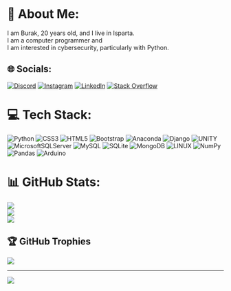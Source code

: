 # 💫 About Me:
I am Burak, 20 years old, and I live in Isparta.<br>I am a computer programmer and<br>I am interested in cybersecurity, particularly with Python.


## 🌐 Socials:
[![Discord](https://img.shields.io/badge/Discord-%237289DA.svg?logo=discord&logoColor=white)](https://discord.gg/kajek24) [![Instagram](https://img.shields.io/badge/Instagram-%23E4405F.svg?logo=Instagram&logoColor=white)](https://instagram.com/kajek_24) [![LinkedIn](https://img.shields.io/badge/LinkedIn-%230077B5.svg?logo=linkedin&logoColor=white)](https://linkedin.com/in/burakturkerr) [![Stack Overflow](https://img.shields.io/badge/-Stackoverflow-FE7A16?logo=stack-overflow&logoColor=white)](https://stackoverflow.com/users/20258662) 

# 💻 Tech Stack:
![Python](https://img.shields.io/badge/python-3670A0?style=plastic&logo=python&logoColor=ffdd54) ![CSS3](https://img.shields.io/badge/css3-%231572B6.svg?style=plastic&logo=css3&logoColor=white) ![HTML5](https://img.shields.io/badge/html5-%23E34F26.svg?style=plastic&logo=html5&logoColor=white) ![Bootstrap](https://img.shields.io/badge/bootstrap-%23563D7C.svg?style=plastic&logo=bootstrap&logoColor=white) ![Anaconda](https://img.shields.io/badge/Anaconda-%2344A833.svg?style=plastic&logo=anaconda&logoColor=white) ![Django](https://img.shields.io/badge/django-%23092E20.svg?style=plastic&logo=django&logoColor=white) ![UNITY](https://img.shields.io/badge/Unity-%2320232a.svg?style=plastic&logo=unity&logoColor=white) ![MicrosoftSQLServer](https://img.shields.io/badge/Microsoft%20SQL%20Sever-CC2927?style=plastic&logo=microsoft%20sql%20server&logoColor=white) ![MySQL](https://img.shields.io/badge/mysql-%2300f.svg?style=plastic&logo=mysql&logoColor=white) ![SQLite](https://img.shields.io/badge/sqlite-%2307405e.svg?style=plastic&logo=sqlite&logoColor=white) ![MongoDB](https://img.shields.io/badge/MongoDB-%234ea94b.svg?style=plastic&logo=mongodb&logoColor=white) ![LINUX](https://img.shields.io/badge/Linux-FCC624?style=plastic&logo=linux&logoColor=black) ![NumPy](https://img.shields.io/badge/numpy-%23013243.svg?style=plastic&logo=numpy&logoColor=white) ![Pandas](https://img.shields.io/badge/pandas-%23150458.svg?style=plastic&logo=pandas&logoColor=white) ![Arduino](https://img.shields.io/badge/-Arduino-00979D?style=plastic&logo=Arduino&logoColor=white)
# 📊 GitHub Stats:
![](https://github-readme-stats.vercel.app/api?username=BurakTurker1&theme=radical&hide_border=false&include_all_commits=true&count_private=true)<br/>
![](https://github-readme-streak-stats.herokuapp.com/?user=BurakTurker1&theme=radical&hide_border=false)<br/>
![](https://github-readme-stats.vercel.app/api/top-langs/?username=BurakTurker1&theme=radical&hide_border=false&include_all_commits=true&count_private=true&layout=compact)

## 🏆 GitHub Trophies
![](https://github-profile-trophy.vercel.app/?username=BurakTurker1&theme=radical&no-frame=false&no-bg=false&margin-w=4)

---
[![](https://visitcount.itsvg.in/api?id=BurakTurker1&icon=0&color=0)](https://visitcount.itsvg.in)

<!-- Proudly created with GPRM ( https://gprm.itsvg.in ) -->
